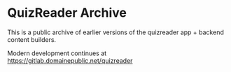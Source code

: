 
# QuizReader Archive

This is a public archive of earlier versions of the quizreader app + backend content builders.

Modern development continues at https://gitlab.domainepublic.net/quizreader
